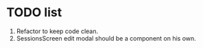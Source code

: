 # TODO list

1. Refactor to keep code clean.
2. SessionsScreen edit modal should be a component on his own.